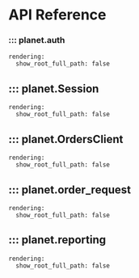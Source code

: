 # API Reference 

### ::: planet.auth
    rendering:
      show_root_full_path: false

## ::: planet.Session
    rendering:
      show_root_full_path: false

## ::: planet.OrdersClient
    rendering:
      show_root_full_path: false

## ::: planet.order_request
    rendering:
      show_root_full_path: false

## ::: planet.reporting
    rendering:
      show_root_full_path: false


